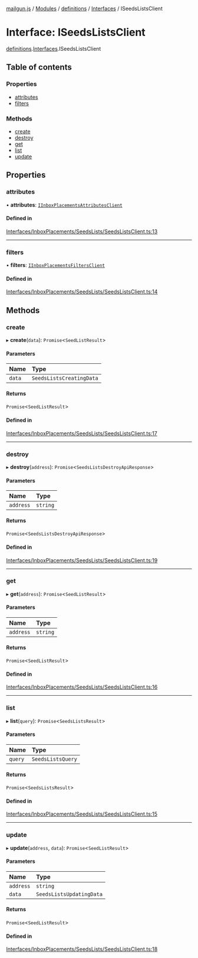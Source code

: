[mailgun.js](../README.md) / [Modules](../modules.md) / [definitions](../modules/definitions.md) / [Interfaces](../modules/definitions.Interfaces.md) / ISeedsListsClient

# Interface: ISeedsListsClient

[definitions](../modules/definitions.md).[Interfaces](../modules/definitions.Interfaces.md).ISeedsListsClient

## Table of contents

### Properties

- [attributes](definitions.Interfaces.ISeedsListsClient.md#attributes)
- [filters](definitions.Interfaces.ISeedsListsClient.md#filters)

### Methods

- [create](definitions.Interfaces.ISeedsListsClient.md#create)
- [destroy](definitions.Interfaces.ISeedsListsClient.md#destroy)
- [get](definitions.Interfaces.ISeedsListsClient.md#get)
- [list](definitions.Interfaces.ISeedsListsClient.md#list)
- [update](definitions.Interfaces.ISeedsListsClient.md#update)

## Properties

### attributes

• **attributes**: [`IInboxPlacementsAttributesClient`](definitions.Interfaces.IInboxPlacementsAttributesClient.md)

#### Defined in

[Interfaces/InboxPlacements/SeedsLists/SeedsListsClient.ts:13](https://github.com/mailgun/mailgun.js/blob/703cf80/lib/Interfaces/InboxPlacements/SeedsLists/SeedsListsClient.ts#L13)

___

### filters

• **filters**: [`IInboxPlacementsFiltersClient`](definitions.Interfaces.IInboxPlacementsFiltersClient.md)

#### Defined in

[Interfaces/InboxPlacements/SeedsLists/SeedsListsClient.ts:14](https://github.com/mailgun/mailgun.js/blob/703cf80/lib/Interfaces/InboxPlacements/SeedsLists/SeedsListsClient.ts#L14)

## Methods

### create

▸ **create**(`data`): `Promise`\<`SeedListResult`\>

#### Parameters

| Name | Type |
| :------ | :------ |
| `data` | `SeedsListsCreatingData` |

#### Returns

`Promise`\<`SeedListResult`\>

#### Defined in

[Interfaces/InboxPlacements/SeedsLists/SeedsListsClient.ts:17](https://github.com/mailgun/mailgun.js/blob/703cf80/lib/Interfaces/InboxPlacements/SeedsLists/SeedsListsClient.ts#L17)

___

### destroy

▸ **destroy**(`address`): `Promise`\<`SeedsListsDestroyApiResponse`\>

#### Parameters

| Name | Type |
| :------ | :------ |
| `address` | `string` |

#### Returns

`Promise`\<`SeedsListsDestroyApiResponse`\>

#### Defined in

[Interfaces/InboxPlacements/SeedsLists/SeedsListsClient.ts:19](https://github.com/mailgun/mailgun.js/blob/703cf80/lib/Interfaces/InboxPlacements/SeedsLists/SeedsListsClient.ts#L19)

___

### get

▸ **get**(`address`): `Promise`\<`SeedListResult`\>

#### Parameters

| Name | Type |
| :------ | :------ |
| `address` | `string` |

#### Returns

`Promise`\<`SeedListResult`\>

#### Defined in

[Interfaces/InboxPlacements/SeedsLists/SeedsListsClient.ts:16](https://github.com/mailgun/mailgun.js/blob/703cf80/lib/Interfaces/InboxPlacements/SeedsLists/SeedsListsClient.ts#L16)

___

### list

▸ **list**(`query`): `Promise`\<`SeedsListsResult`\>

#### Parameters

| Name | Type |
| :------ | :------ |
| `query` | `SeedsListsQuery` |

#### Returns

`Promise`\<`SeedsListsResult`\>

#### Defined in

[Interfaces/InboxPlacements/SeedsLists/SeedsListsClient.ts:15](https://github.com/mailgun/mailgun.js/blob/703cf80/lib/Interfaces/InboxPlacements/SeedsLists/SeedsListsClient.ts#L15)

___

### update

▸ **update**(`address`, `data`): `Promise`\<`SeedListResult`\>

#### Parameters

| Name | Type |
| :------ | :------ |
| `address` | `string` |
| `data` | `SeedsListsUpdatingData` |

#### Returns

`Promise`\<`SeedListResult`\>

#### Defined in

[Interfaces/InboxPlacements/SeedsLists/SeedsListsClient.ts:18](https://github.com/mailgun/mailgun.js/blob/703cf80/lib/Interfaces/InboxPlacements/SeedsLists/SeedsListsClient.ts#L18)
